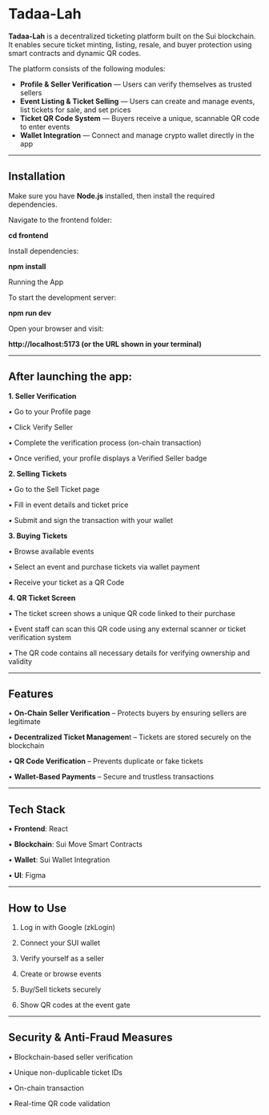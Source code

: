 # **Tadaa-Lah**

**Tadaa-Lah** is a decentralized ticketing platform built on the Sui blockchain. It enables secure ticket minting, listing, resale, and buyer protection using smart contracts and dynamic QR codes.

The platform consists of the following modules:

- **Profile & Seller Verification** — Users can verify themselves as trusted sellers  
- **Event Listing & Ticket Selling** — Users can create and manage events, list tickets for sale, and set prices  
- **Ticket QR Code System** — Buyers receive a unique, scannable QR code to enter events  
- **Wallet Integration** — Connect and manage crypto wallet directly in the app  

---

## **Installation**

Make sure you have **Node.js** installed, then install the required dependencies.

Navigate to the frontend folder:

**cd frontend**


Install dependencies:

**npm install**

Running the App

To start the development server:

**npm run dev**

Open your browser and visit:

**http://localhost:5173 (or the URL shown in your terminal)**

---

## **After launching the app:**

**1. Seller Verification**
   
•	Go to your Profile page

•	Click Verify Seller

•	Complete the verification process (on-chain transaction)

•	Once verified, your profile displays a Verified Seller badge


**2. Selling Tickets**
   
•	Go to the Sell Ticket page

•	Fill in event details and ticket price

•	Submit and sign the transaction with your wallet


**3. Buying Tickets**
   
•	Browse available events

•	Select an event and purchase tickets via wallet payment

•	Receive your ticket as a QR Code


**4. QR Ticket Screen**
   
•	The ticket screen shows a unique QR code linked to their purchase

•	Event staff can scan this QR code using any external scanner or ticket verification system 

•	The QR code contains all necessary details for verifying ownership and validity

---

## **Features**

•  **On-Chain Seller Verification** – Protects buyers by ensuring sellers are legitimate

•	**Decentralized Ticket Managemen**t – Tickets are stored securely on the blockchain

•	**QR Code Verification** – Prevents duplicate or fake tickets

•	**Wallet-Based Payments** – Secure and trustless transactions

---

## **Tech Stack**

•	**Frontend**: React

•	**Blockchain**: Sui Move Smart Contracts

•	**Wallet**: Sui Wallet Integration

•	**UI**: Figma

---

## **How to Use**

1.	Log in with Google (zkLogin)
   
2.	Connect your SUI wallet
    
3.	Verify yourself as a seller
   
4.	Create or browse events
   
5.	Buy/Sell tickets securely
    
6.	Show QR codes at the event gate

---

## **Security & Anti-Fraud Measures**

•	Blockchain-based seller verification

•	Unique non-duplicable ticket IDs

•	On-chain transaction

•	Real-time QR code validation

